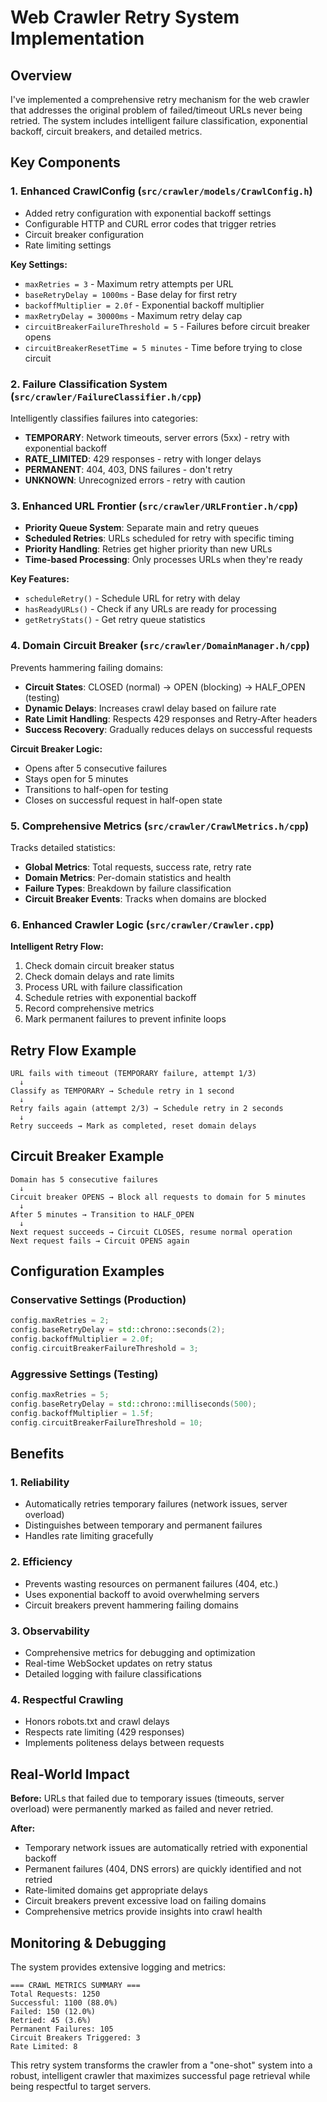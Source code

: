 # Web Crawler Retry System Implementation

## Overview

I've implemented a comprehensive retry mechanism for the web crawler that
addresses the original problem of failed/timeout URLs never being retried. The
system includes intelligent failure classification, exponential backoff, circuit
breakers, and detailed metrics.

## Key Components

### 1. **Enhanced CrawlConfig** (`src/crawler/models/CrawlConfig.h`)

- Added retry configuration with exponential backoff settings
- Configurable HTTP and CURL error codes that trigger retries
- Circuit breaker configuration
- Rate limiting settings

**Key Settings:**

- `maxRetries = 3` - Maximum retry attempts per URL
- `baseRetryDelay = 1000ms` - Base delay for first retry
- `backoffMultiplier = 2.0f` - Exponential backoff multiplier
- `maxRetryDelay = 30000ms` - Maximum retry delay cap
- `circuitBreakerFailureThreshold = 5` - Failures before circuit breaker opens
- `circuitBreakerResetTime = 5 minutes` - Time before trying to close circuit

### 2. **Failure Classification System** (`src/crawler/FailureClassifier.h/cpp`)

Intelligently classifies failures into categories:

- **TEMPORARY**: Network timeouts, server errors (5xx) - retry with exponential
  backoff
- **RATE_LIMITED**: 429 responses - retry with longer delays
- **PERMANENT**: 404, 403, DNS failures - don't retry
- **UNKNOWN**: Unrecognized errors - retry with caution

### 3. **Enhanced URL Frontier** (`src/crawler/URLFrontier.h/cpp`)

- **Priority Queue System**: Separate main and retry queues
- **Scheduled Retries**: URLs scheduled for retry with specific timing
- **Priority Handling**: Retries get higher priority than new URLs
- **Time-based Processing**: Only processes URLs when they're ready

**Key Features:**

- `scheduleRetry()` - Schedule URL for retry with delay
- `hasReadyURLs()` - Check if any URLs are ready for processing
- `getRetryStats()` - Get retry queue statistics

### 4. **Domain Circuit Breaker** (`src/crawler/DomainManager.h/cpp`)

Prevents hammering failing domains:

- **Circuit States**: CLOSED (normal) → OPEN (blocking) → HALF_OPEN (testing)
- **Dynamic Delays**: Increases crawl delay based on failure rate
- **Rate Limit Handling**: Respects 429 responses and Retry-After headers
- **Success Recovery**: Gradually reduces delays on successful requests

**Circuit Breaker Logic:**

- Opens after 5 consecutive failures
- Stays open for 5 minutes
- Transitions to half-open for testing
- Closes on successful request in half-open state

### 5. **Comprehensive Metrics** (`src/crawler/CrawlMetrics.h/cpp`)

Tracks detailed statistics:

- **Global Metrics**: Total requests, success rate, retry rate
- **Domain Metrics**: Per-domain statistics and health
- **Failure Types**: Breakdown by failure classification
- **Circuit Breaker Events**: Tracks when domains are blocked

### 6. **Enhanced Crawler Logic** (`src/crawler/Crawler.cpp`)

**Intelligent Retry Flow:**

1. Check domain circuit breaker status
2. Check domain delays and rate limits
3. Process URL with failure classification
4. Schedule retries with exponential backoff
5. Record comprehensive metrics
6. Mark permanent failures to prevent infinite loops

## Retry Flow Example

```
URL fails with timeout (TEMPORARY failure, attempt 1/3)
  ↓
Classify as TEMPORARY → Schedule retry in 1 second
  ↓
Retry fails again (attempt 2/3) → Schedule retry in 2 seconds
  ↓
Retry succeeds → Mark as completed, reset domain delays
```

## Circuit Breaker Example

```
Domain has 5 consecutive failures
  ↓
Circuit breaker OPENS → Block all requests to domain for 5 minutes
  ↓
After 5 minutes → Transition to HALF_OPEN
  ↓
Next request succeeds → Circuit CLOSES, resume normal operation
Next request fails → Circuit OPENS again
```

## Configuration Examples

### Conservative Settings (Production)

```cpp
config.maxRetries = 2;
config.baseRetryDelay = std::chrono::seconds(2);
config.backoffMultiplier = 2.0f;
config.circuitBreakerFailureThreshold = 3;
```

### Aggressive Settings (Testing)

```cpp
config.maxRetries = 5;
config.baseRetryDelay = std::chrono::milliseconds(500);
config.backoffMultiplier = 1.5f;
config.circuitBreakerFailureThreshold = 10;
```

## Benefits

### 1. **Reliability**

- Automatically retries temporary failures (network issues, server overload)
- Distinguishes between temporary and permanent failures
- Handles rate limiting gracefully

### 2. **Efficiency**

- Prevents wasting resources on permanent failures (404, etc.)
- Uses exponential backoff to avoid overwhelming servers
- Circuit breakers prevent hammering failing domains

### 3. **Observability**

- Comprehensive metrics for debugging and optimization
- Real-time WebSocket updates on retry status
- Detailed logging with failure classifications

### 4. **Respectful Crawling**

- Honors robots.txt and crawl delays
- Respects rate limiting (429 responses)
- Implements politeness delays between requests

## Real-World Impact

**Before:** URLs that failed due to temporary issues (timeouts, server overload)
were permanently marked as failed and never retried.

**After:**

- Temporary network issues are automatically retried with exponential backoff
- Permanent failures (404, DNS errors) are quickly identified and not retried
- Rate-limited domains get appropriate delays
- Circuit breakers prevent excessive load on failing domains
- Comprehensive metrics provide insights into crawl health

## Monitoring & Debugging

The system provides extensive logging and metrics:

```
=== CRAWL METRICS SUMMARY ===
Total Requests: 1250
Successful: 1100 (88.0%)
Failed: 150 (12.0%)
Retried: 45 (3.6%)
Permanent Failures: 105
Circuit Breakers Triggered: 3
Rate Limited: 8
```

This retry system transforms the crawler from a "one-shot" system into a robust,
intelligent crawler that maximizes successful page retrieval while being
respectful to target servers.

